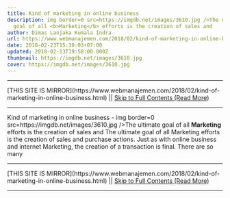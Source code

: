 ```yaml
---
title: Kind of marketing in online business
description: img border=0 src=https://imgdb.net/images/3610.jpg />The ultimate
  goal of all <b>Marketing</b> efforts is the creation of sales and
author: Dimas Lanjaka Kumala Indra
url: https://www.webmanajemen.com/2018/02/kind-of-marketing-in-online-business.html
date: 2018-02-23T15:30:03+07:00
updated: 2018-02-13T19:58:00.000Z
thumbnail: https://imgdb.net/images/3610.jpg
cover: https://imgdb.net/images/3610.jpg
---
```


<hr/> [THIS SITE IS MIRROR](https://www.webmanajemen.com/2018/02/kind-of-marketing-in-online-business.html) || <a href="https://www.webmanajemen.com/2018/02/kind-of-marketing-in-online-business.html" rel="follow" class="button" id="read-more">Skip to Full Contents (Read More)</a> <hr/> Kind of marketing in online business - img border=0 src=https://imgdb.net/images/3610.jpg />The ultimate goal of all <b>Marketing</b> efforts is the creation of sales and The ultimate goal of all Marketing efforts is the creation of sales and purchase actions. Just as with online business and internet Marketing, the creation of a transaction is final. There are so many <hr/> [THIS SITE IS MIRROR](https://www.webmanajemen.com/2018/02/kind-of-marketing-in-online-business.html) || <a href="https://www.webmanajemen.com/2018/02/kind-of-marketing-in-online-business.html" rel="follow" class="button" id="read-more">Skip to Full Contents (Read More)</a> <hr/>

<script>
    if (location.host.includes('dimaslanjaka12')) {
      location.replace('https://www.webmanajemen.com/2018/02/kind-of-marketing-in-online-business.html');
    }
  </script>